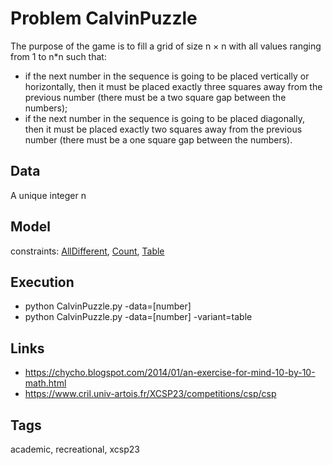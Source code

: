 # Problem CalvinPuzzle

The purpose of the game is to fill a grid of size n × n with all values ranging from 1 to n*n such that:
  - if the next number in the sequence is going to be placed vertically or horizontally, then it must be placed exactly three squares away
  from the previous number (there must be a two square gap between the numbers);
  - if the next number in the sequence is going to be placed diagonally, then it must be placed exactly two squares away
  from the previous number (there must be a one square gap between the numbers).

## Data
  A unique integer n

## Model
  constraints: [AllDifferent](http://pycsp.org/documentation/constraints/AllDifferent), [Count](http://pycsp.org/documentation/constraints/Count), [Table](http://pycsp.org/documentation/constraints/Table)

## Execution
  - python CalvinPuzzle.py -data=[number]
  - python CalvinPuzzle.py -data=[number] -variant=table

## Links
  - https://chycho.blogspot.com/2014/01/an-exercise-for-mind-10-by-10-math.html
  - https://www.cril.univ-artois.fr/XCSP23/competitions/csp/csp

## Tags
  academic, recreational, xcsp23
